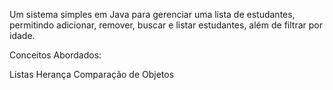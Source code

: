 Um sistema simples em Java para gerenciar uma lista de estudantes, permitindo adicionar, remover, buscar e listar estudantes, além de filtrar por idade.

Conceitos Abordados:

Listas
Herança
Comparação de Objetos

